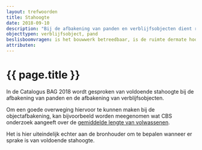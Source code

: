 ```yaml
---
layout: trefwoorden
title: Stahoogte
date: 2018-09-10
description: "Bij de afbakening van panden en verblijfsobjecten dient rekening gehouden te worden met voldoende stahoogte voor een volwassen persoon"
objecttypen: verblijfsobject, pand
beslisboomvragen: is het bouwwerk betreedbaar, is de ruimte dermate hoog dat een persoon er duurzaam kan verblijven
attributen:
---
```


# {{ page.title }}

In de Catalogus BAG 2018 wordt gesproken van voldoende stahoogte bij de afbakening van panden en de afbakening van verblijfsobjecten.

Om een goede overweging hiervoor te kunnen maken bij de objectafbakening, kan bijvoorbeeld worden meegenomen wat CBS onderzoek aangeeft over de [gemiddelde lengte van volwassenen](https://opendata.cbs.nl/statline/#/CBS/nl/dataset/81565NED/table?dl=119BB).

Het is hier uiteindelijk echter aan de bronhouder om te bepalen wanneer er sprake is van voldoende stahoogte.
